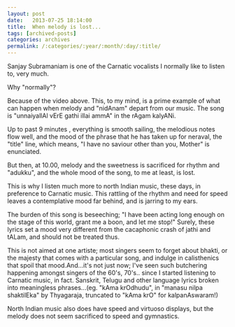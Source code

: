 ```yaml
---
layout: post
date:	2013-07-25 18:14:00
title:  When melody is lost...
tags: [archived-posts]
categories: archives
permalink: /:categories/:year/:month/:day/:title/
---
```

<lj-embed id="1014"/>


Sanjay Subramaniam is one of the Carnatic vocalists I normally like to listen to, very much.

Why "normally"?

Because of the video above. This, to my mind, is a prime example of what can happen when melody and "nidAnam" depart from our music. The song is "unnaiyallAl vErE gathi illai ammA" in the rAgam kalyANi.

Up to past 9 minutes , everything is smooth sailing, the melodious notes flow well, and the mood of the phrase that he has taken up for neraval, the "title" line, which means, "I have no saviour other than you, Mother" is enunciated.

But then, at 10.00, melody and the sweetness is sacrificed for rhythm and "adukku", and the whole mood of the song, to me at least, is lost.

This is why I listen much more to north Indian music, these days, in preference to Carnatic music. This rattling of the rhythm and need for speed leaves a contemplative mood far behind, and is jarring to my ears.

 The burden of this song is beseeching; "I have been acting long enough on the stage of this world, grant me a boon, and let me stop!"  Surely, these lyrics set a mood very different from the cacaphonic crash of jathi and tALam, and should not be treated thus.


This is not aimed at one artiste; most singers seem to forget about bhakti, or the majesty that comes with a particular song, and indulge in calisthenics that spoil that mood.And...it's not just now; I've seen such butchering happening amongst singers of the 60's, 70's.. since I started listening to Carnatic music, in fact. Sanskrit, Telugu and other language lyrics broken into meaningless phrases...(eg. "kAma krOdhudu", in "manasu nilpa shaktilEka" by Thyagaraja, truncated to "kAma krO" for kalpanAswaram!)

North Indian music also does have speed and virtuoso displays, but the melody does not seem sacrificed to speed and gymnastics.
